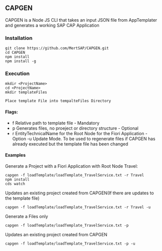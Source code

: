 ## CAPGEN
CAPGEN is a Node JS CLI that takes an input JSON file from AppTemplater and generates a working SAP CAP Application

### Installation
```
git clone https://github.com/MertSAP/CAPGEN.git
cd CAPGEN
npm install
npm install -g
```

### Execution
```
mkdir <ProjectName>
cd <ProjectName>
mkdir templateFiles

Place template File into tempalteFiles Directory
```

#### Flags:
  - f Relative path to template file - Mandatory
  - p Generates files, no proeject or directory structure - Optional
  - r EntityTechnicalName for the Root Node for the Fiori Application - Option
   -u Update Mode. To be used to regenerate files if CAPGEN has already executed but the template file has been changed
#### Examples
Generate a Project with a Fiori Application with Root Node Travel:
```
capgen -f loadTemplate/loadTemplate_TravelService.txt -r Travel
npm install
cds watch
```

Updates an existing project created from CAPGEN(If there are updates to the template file)
```
capgen -f loadTemplate/loadTemplate_TravelService.txt -r Travel -u
```

Generate a Files only
```
capgen -f loadTemplate/loadTemplate_TravelService.txt -p
```

Updates an existing project created from CAPGEN
```
capgen -f loadTemplate/loadTemplate_TravelService.txt -p -u
```